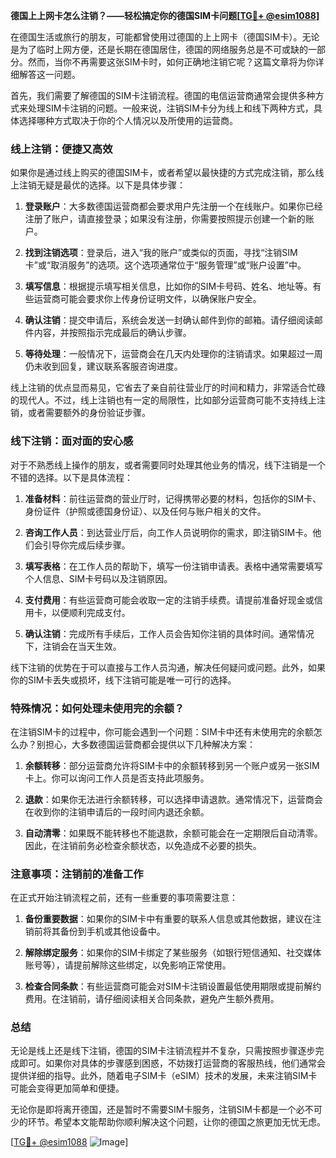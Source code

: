 **德国上上网卡怎么注销？——轻松搞定你的德国SIM卡问题[[TG💪+ @esim1088](https://t.me/s/esim1088)]**

在德国生活或旅行的朋友，可能都曾使用过德国的上上网卡（德国SIM卡）。无论是为了临时上网方便，还是长期在德国居住，德国的网络服务总是不可或缺的一部分。然而，当你不再需要这张SIM卡时，如何正确地注销它呢？这篇文章将为你详细解答这一问题。

首先，我们需要了解德国的SIM卡注销流程。德国的电信运营商通常会提供多种方式来处理SIM卡注销的问题。一般来说，注销SIM卡分为线上和线下两种方式，具体选择哪种方式取决于你的个人情况以及所使用的运营商。

### 线上注销：便捷又高效

如果你是通过线上购买的德国SIM卡，或者希望以最快捷的方式完成注销，那么线上注销无疑是最优的选择。以下是具体步骤：

1. **登录账户**：大多数德国运营商都会要求用户先注册一个在线账户。如果你已经注册了账户，请直接登录；如果没有注册，你需要按照提示创建一个新的账户。

2. **找到注销选项**：登录后，进入“我的账户”或类似的页面，寻找“注销SIM卡”或“取消服务”的选项。这个选项通常位于“服务管理”或“账户设置”中。

3. **填写信息**：根据提示填写相关信息，比如你的SIM卡号码、姓名、地址等。有些运营商可能会要求你上传身份证明文件，以确保账户安全。

4. **确认注销**：提交申请后，系统会发送一封确认邮件到你的邮箱。请仔细阅读邮件内容，并按照指示完成最后的确认步骤。

5. **等待处理**：一般情况下，运营商会在几天内处理你的注销请求。如果超过一周仍未收到回复，建议联系客服咨询进度。

线上注销的优点显而易见，它省去了亲自前往营业厅的时间和精力，非常适合忙碌的现代人。不过，线上注销也有一定的局限性，比如部分运营商可能不支持线上注销，或者需要额外的身份验证步骤。

### 线下注销：面对面的安心感

对于不熟悉线上操作的朋友，或者需要同时处理其他业务的情况，线下注销是一个不错的选择。以下是具体流程：

1. **准备材料**：前往运营商的营业厅时，记得携带必要的材料，包括你的SIM卡、身份证件（护照或德国身份证）、以及任何与账户相关的文件。

2. **咨询工作人员**：到达营业厅后，向工作人员说明你的需求，即注销SIM卡。他们会引导你完成后续步骤。

3. **填写表格**：在工作人员的帮助下，填写一份注销申请表。表格中通常需要填写个人信息、SIM卡号码以及注销原因。

4. **支付费用**：有些运营商可能会收取一定的注销手续费。请提前准备好现金或信用卡，以便顺利完成支付。

5. **确认注销**：完成所有手续后，工作人员会告知你注销的具体时间。通常情况下，注销会在当天生效。

线下注销的优势在于可以直接与工作人员沟通，解决任何疑问或问题。此外，如果你的SIM卡丢失或损坏，线下注销可能是唯一可行的选择。

### 特殊情况：如何处理未使用完的余额？

在注销SIM卡的过程中，你可能会遇到一个问题：SIM卡中还有未使用完的余额怎么办？别担心，大多数德国运营商都会提供以下几种解决方案：

1. **余额转移**：部分运营商允许将SIM卡中的余额转移到另一个账户或另一张SIM卡上。你可以询问工作人员是否支持此项服务。

2. **退款**：如果你无法进行余额转移，可以选择申请退款。通常情况下，运营商会在收到你的注销申请后的一段时间内退还余额。

3. **自动清零**：如果既不能转移也不能退款，余额可能会在一定期限后自动清零。因此，在注销前务必检查余额状态，以免造成不必要的损失。

### 注意事项：注销前的准备工作

在正式开始注销流程之前，还有一些重要的事项需要注意：

1. **备份重要数据**：如果你的SIM卡中有重要的联系人信息或其他数据，建议在注销前将其备份到手机或其他设备中。

2. **解除绑定服务**：如果你的SIM卡绑定了某些服务（如银行短信通知、社交媒体账号等），请提前解除这些绑定，以免影响正常使用。

3. **检查合同条款**：有些运营商可能会对SIM卡注销设置最低使用期限或提前解约费用。在注销前，请仔细阅读相关合同条款，避免产生额外费用。

### 总结

无论是线上还是线下注销，德国的SIM卡注销流程并不复杂，只需按照步骤逐步完成即可。如果你对具体的步骤感到困惑，不妨拨打运营商的客服热线，他们通常会提供详细的指导。此外，随着电子SIM卡（eSIM）技术的发展，未来注销SIM卡可能会变得更加简单和便捷。

无论你是即将离开德国，还是暂时不需要SIM卡服务，注销SIM卡都是一个必不可少的环节。希望本文能帮助你顺利解决这个问题，让你的德国之旅更加无忧无虑。

[[TG💪+ @esim1088](https://t.me/s/esim1088) ![Image](https://i.postimg.cc/4NQfJmqS/Snipaste-2025-05-13-00-14-12.png)]